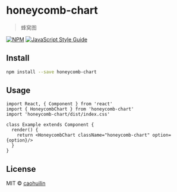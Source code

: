 # honeycomb-chart

> 蜂窝图

[![NPM](https://img.shields.io/npm/v/honeycomb-chart.svg)](https://www.npmjs.com/package/honeycomb-chart) [![JavaScript Style Guide](https://img.shields.io/badge/code_style-standard-brightgreen.svg)](https://standardjs.com)

## Install

```bash
npm install --save honeycomb-chart
```

## Usage

```tsx
import React, { Component } from 'react'
import { HoneycombChart } from 'honeycomb-chart'
import 'honeycomb-chart/dist/index.css'

class Example extends Component {
  render() {
    return <HoneycombChart className="honeycomb-chart" option={option}/>
  }
}
```

## License

MIT © [caohuilin](https://github.com/caohuilin)
